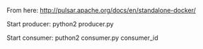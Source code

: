 From here: http://pulsar.apache.org/docs/en/standalone-docker/

Start producer: python2 producer.py

Start consumer: puthon2 consumer.py consumer_id
